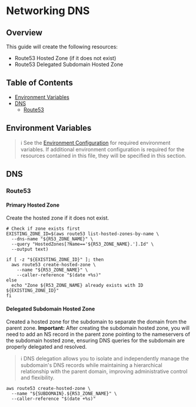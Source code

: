 # Networking DNS

## Overview

This guide will create the following resources:

- Route53 Hosted Zone (if it does not exist)
- Route53 Delegated Subdomain Hosted Zone

## Table of Contents

- [Environment Variables](#environment-variables)
- [DNS](#dns)
  - [Route53](#route53)

## Environment Variables

> :information_source: See the [Environment Configuration](../../README.md#environment-configuration)
> for required environment variables. If additional environment configuration is
> required for the resources contained in this file, they will be specified in
> this section.

## DNS

### Route53

#### Primary Hosted Zone

Create the hosted zone if it does not exist.

```shell
# Check if zone exists first
EXISTING_ZONE_ID=$(aws route53 list-hosted-zones-by-name \
  --dns-name "${R53_ZONE_NAME}" \
  --query "HostedZones[?Name=='${R53_ZONE_NAME}.'].Id" \
  --output text)

if [ -z "${EXISTING_ZONE_ID}" ]; then
  aws route53 create-hosted-zone \
    --name "${R53_ZONE_NAME}" \
    --caller-reference "$(date +%s)"
else
  echo "Zone ${R53_ZONE_NAME} already exists with ID ${EXISTING_ZONE_ID}"
fi
```

#### Delegated Subdomain Hosted Zone

Created a hosted zone for the subdomain to separate the domain from the parent
zone. **Important:** After creating the subdomain hosted zone, you will need to
add an NS record in the parent zone pointing to the nameservers of the subdomain
hosted zone, ensuring DNS queries for the subdomain are properly delegated and
resolved.

> :information_source: DNS delegation allows you to isolate and independently
> manage the subdomain's DNS records while maintaining a hierarchical
> relationship with the parent domain, improving administrative control and
> flexibility.

```shell
aws route53 create-hosted-zone \
  --name "${SUBDOMAIN}.${R53_ZONE_NAME}" \
  --caller-reference "$(date +%s)"
```
